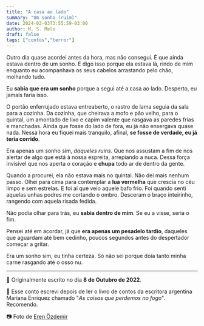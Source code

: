 ```yaml
---
title: "A casa ao lado"
summary: "Um sonho (ruim)"
date: 2024-03-03T3:55:59-03:00
author: M. S. Melo
draft: false
tags: ["contos","terror"]
---
```

Outro dia quase acordei antes da hora, mas não consegui. É que ainda estava dentro de um sonho. E digo isso porque ela estava lá, rindo de mim enquanto eu acompanhava os seus cabelos arrastando pelo chão, molhando tudo.

Eu **sabia que era um sonho** porque a segui até a casa ao lado. Desperto, eu jamais faria isso.

O portão enferrujado estava entreaberto, o rastro de lama seguia da sala para a cozinha. Da cozinha, que cheirava a mofo e pão velho, para o quintal, um amontado de lixo e capim valente que rasgava as paredes frias e manchadas. Ainda que fosse do lado de fora, eu já não enxergava quase nada. Nessa hora eu fiquei mais tranquilo, afinal, **se fosse de verdade, eu já teria corrido**.

Era apenas um sonho sim, *daqueles ruins*. Que nos assustam a fim de nos alertar de algo que está à nossa espreita, arrepiando a nuca. Dessa força invisível que nos aperta o coração e **chupa** todo ar de dentro da gente.

Quando a procurei, ela não estava mais no quintal. Não dei mais nenhum passo. Olhei para cima para contemplar a **lua vermelha** que crescia no céu limpo e sem estrelas. E foi aí que veio aquele bafo frio. Foi quando senti aquelas unhas podres me cortando o ombro. Desceram o braço inteirinho, rangendo com aquela risada fedida.

Não podia olhar para trás, eu **sabia dentro de mim**. Se eu a visse, seria o fim. 

Pensei até em acordar, já que **era apenas um pesadelo tardio**, daqueles que aguardam até bem cedinho, poucos segundos antes do despertador começar a gritar.

Era um sonho sim, eu tinha certeza. Só não sei porque doía tanto minha carne rasgando até o osso nu.

---
📅 Originalmente escrito no dia **8 de Outubro de 2022**.

👀 Esse conto escrevi depois de ler o livro de contos da escritora argentina Mariana Enriquez chamado "*As coisas que perdemos no fogo*". Recomendo.

📷 Foto de [Eren Özdemir](https://www.pexels.com/@eren-ozdemir-80607608/) 